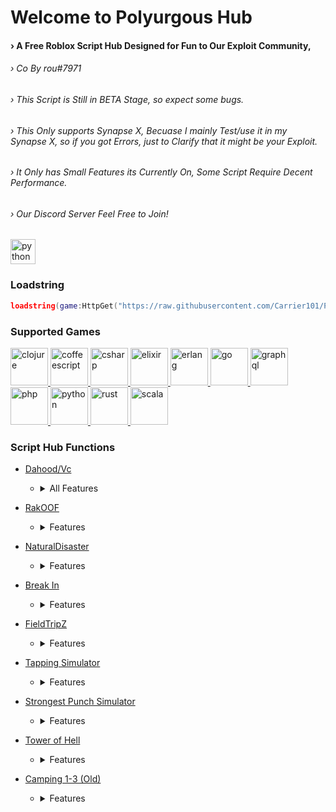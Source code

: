 <h1 align="left">Welcome to Polyurgous Hub</h1>
<h4 align="left">› A Free Roblox Script Hub Designed for Fun to Our Exploit Community, </h4>
 <h6 align="left">› Co By rou#7971  </h6>
<h6 align="left">› This Script is Still in BETA Stage, so expect some bugs. </h6>
<h6 align="left">› This Only supports Synapse X, Becuase I mainly Test/use it in my Synapse X, 
  so if you got Errors, just to Clarify that it might be your Exploit. </h6>
<h6 align="left">› It Only has Small Features its Currently On, Some Script Require Decent Performance. </h6>


<h6 align="left">› Our Discord Server Feel Free to Join! </h6>
<p align="left"> <a href="https://discord.gg/fYtW6RAaEM"target="_blank" rel="noreferrer"> <img src="https://i.redd.it/xj5t9wl6fs721.png" alt="python"width="40" height="40"/> </a> </p>



### Loadstring
```lua
loadstring(game:HttpGet("https://raw.githubusercontent.com/Carrier101/Polyurgous/main/Hub"))();
```




### Supported Games

<p align="left"> <a href="https://www.roblox.com/games/2788229376/" target="_blank" rel="noreferrer"> <img src="https://tr.rbxcdn.com/b27946764d4e0e90b66018d705f46a2a/150/150/Image/Png" alt="clojure" width="60" height="60"/> </a> <a href="https://www.roblox.com/games/189707/" target="_blank" rel="noreferrer"> <img src="https://tr.rbxcdn.com/0ae67ae1039583a9750be9a14886c471/150/150/Image/Png" alt="coffeescript" width="60" height="60"/> </a> <a href="https://www.roblox.com/games/6053107323/" target="_blank" rel="noreferrer"> <img src="https://tr.rbxcdn.com/9cd42f0069cbfa42aa31e37b79260a57/150/150/Image/Png" alt="csharp" width="60" height="60"/> </a> <a href="https://www.roblox.com/games/4620170611/" target="_blank" rel="noreferrer"> <img src="https://tr.rbxcdn.com/91129010caf5e5838464f7b5714c6e68/150/150/Image/Png" alt="elixir" width="60" height="60"/> </a> <a href="https://www.roblox.com/games/5096191125/" target="_blank" rel="noreferrer"> <img src="https://tr.rbxcdn.com/99f96b98381dbc3d42973020433bab06/150/150/Image/Png" alt="erlang" width="60" height="60"/> </a> <a href="https://www.roblox.com/games/9498006165/" target="_blank" rel="noreferrer"> <img src="https://tr.rbxcdn.com/a1ef91242f2617322911e1fb2acd7e1b/150/150/Image/Png" alt="go" width="60" height="60"/> </a> <a href="https://www.roblox.com/games/6875469709/" target="_blank" rel="noreferrer"> <img src="https://tr.rbxcdn.com/2a5fa523351c5b762458ecfc17f0770d/150/150/Image/Png" alt="graphql" width="60" height="60"/> </a> <a href="https://www.roblox.com/games/1962086868/" target="_blank" rel="noreferrer"> <img src="https://tr.rbxcdn.com/15e6e5b15f657d7e64e2f3e79429b1b4/150/150/Image/Png" alt="php" width="60" height="60"/> </a> <a href="https://www.roblox.com/games/2306562216/" target="_blank" rel="noreferrer"> <img src="https://tr.rbxcdn.com/5d8c812e75bfd87ef324193b35c4d31c/150/150/Image/Png" alt="python" width="60" height="60"/> </a> <a href="https://www.roblox.com/games/3199109640/"" target="_blank" rel="noreferrer"> <img src="https://tr.rbxcdn.com/d29475ac0a70b2f01002f31bd615ff4d/150/150/Image/Png" alt="rust" width="60" height="60"/> </a> <a href="https://www.roblox.com/games/4476184621/" target="_blank" rel="noreferrer"> <img src="https://tr.rbxcdn.com/306b517d1c490db6e69f4bff9a31b549/150/150/Image/Png" alt="scala" width="60" height="60"/> </a> 




### Script Hub Functions

 - [Dahood/Vc](https://www.roblox.com/games/2788229376/)

   - <details> <summary>All Features</summary>

      - <details> <summary>Mainpage</summary>
  
         - Fly/Shazam
         - BikeFly
         - Noclip
         - Freecam
         - MouseTp
         - SpeedFrame
         - MouseTp
         - SpeedFrame
         - FE MuteBoombox
  
  
      - <details> <summary>Toggles</summary>

         - QuickFist
         - SilentBlock
         - SilentAttacks
         - Drop & CashAura 
         - AntiSlow & Effects
         - AntiCrossbow 
         - AntiStomp
         - AutoBlock & Reload
         - AutoHide & ActTool
         - AutoArmour
         - AutoFood
         - SpinBot
    

      - <details> <summary>SelfExplainatory</summary>
  
         - Autobuy
         - AutoFarm
         - Teleport  

      - <details> <summary>FunStuff</summary>
  
         - Custom Items
         - Telekinesis  
         - Simpe FPS Dropper
         - TimeErase  
         - MoneyFloat
         - AdminTools  

      - <details> <summary>TargetPlayer</summary>
  
         - Teleport & View
         - Check Cash & Bounty  
         - LoopTarget & Knock
         - Arrest & CrossbowBring  
         - QuickKnock & Fling
         - InstantKill  
         - NormalFling & FlingBETA  

      - <details> <summary>Visuals(ESP)</summary>
  
         - Names & Hum Box
         - Health & Armour
         - Tracer & Mouse Tracer 
         - QuickKnock & Fling
         - Map Ambience & NoFog
         - Bullet Trace & Impact 
         - Hum Chams & Hum Trace 

      - <details> <summary>Aimbot & Mics</summary>
  
         - AntiAC & Remote
         - AntiBK & Antifling
         - Silent & Camera Aim 
         - Wall,Distance,Grab,Knock Checker
         - Resolver & AntiAim
         - Strafe



         </details>
         </details>
         </details>
         </details>
         </details>
        </details>
      </details>
 </details>

 - [RakOOF](https://www.roblox.com/games/6053107323/)

   - <details> <summary>Features</summary>

      - <details> <summary>Self Explainatory</summary>
  
         - Fly
         - AntiAC
         - Bypasser
         - Visuals(ESP)
         - Autofarm
         - Infinite Stamina
         - Free NightVision
         - Item & Points Giver
         - Teleports

  
      </details>
   </details>
 
 
- [NaturalDisaster](https://www.roblox.com/games/189707/)

  - <details> <summary>Features</summary>
  
      - <details> <summary>Self Explainatory</summary>
  
         - Fly
         - No FallDamage
         - TouchKill
         - WaterWalk
         - Stay in Tower
         - Auto Survive
         - Check Disaster
         - Occur Notify
         - Player Kill
         - Give & Bring 
         - AntiEffects
         - Teleports

  
      </details>
   </details>


- [Break In](https://www.roblox.com/games/4620170611/)

   - <details> <summary>Features</summary>

      - <details> <summary>Self Explainatory</summary>
  
         - Fly
         - Friend da Cat
         - Open/Find Vault
         - Open Artic/Basement
         - Role Picker
         - Invisible/God
         - Kill Aura
         - AutoHeal/Heal Players
         - Kill People
         - ToolGiver
         - Teleports


      </details>
   </details>

- [FieldTripZ](https://www.roblox.com/games/5096191125/)

   - <details> <summary>Features</summary>

      - <details> <summary>Self Explainatory</summary>
  
         - Fly
         - Godmode
         - Get Tools
         - Free Antidote
         - Find Options
         - AutoHeal Everyone
         - AutoItems
         - AutoHeal Self 


      </details>
   </details>

- [Tapping Simulator](https://www.roblox.com/games/9498006165/)

   - <details> <summary>Features</summary>

      - <details> <summary>Self Explainatory</summary>
  
         - Basic Autofarm
         - AutoHatch
         - AutoRebirth
         - AutoClicking
         - Islands

      </details>
   </details>




- [Strongest Punch Simulator](https://www.roblox.com/games/6875469709/)

   - <details> <summary>Features</summary>

      - <details> <summary>Self Explainatory</summary>
  

         - Auto World
         - Auto Punch
         - Auto Orbs
         - Quickfarm (Quickess Grind to Quad)


      </details>
   </details>


- [Tower of Hell](https://www.roblox.com/games/6875469709/)

   - <details> <summary>Features</summary>

      - <details> <summary>Self Explainatory</summary>
  
         - Fly
         - Basic AC Bypasser
         - Godmode
         - Teleport To End
         - Custom Spd & Jp


      </details>
   </details>


- [Camping 1-3 (Old)](https://www.roblox.com/games/6875469709/)

   - <details> <summary>Features</summary>

      - <details> <summary>Self Explainatory</summary>

         - Fly
         - Basic AC Bypasser
         - No Damage 
         - No Bombs
         - No PosionSandwhich
         - Auto Woods
         - Teleports
         - TriggerCutscene

      </details>
   </details>


